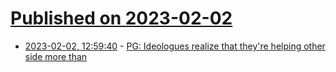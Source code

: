 # [Published on 2023-02-02](index.md)

* [2023-02-02, 12:59:40](https://news.ycombinator.com/item?id=34625914) - [PG: Ideologues realize that they're helping other side more than](https://twitter.com/paulg/status/1621089059442675713)
